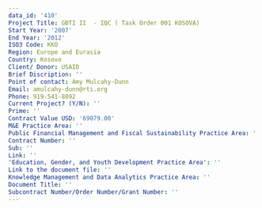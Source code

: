 ```yaml
---
data_id: '410'
Project Title: GBTI II  - IQC ( Task Order 001 KOSOVA)
Start Year: '2007'
End Year: '2012'
ISO3 Code: KKO
Region: Europe and Eurasia
Country: Kosovo
Client/ Donor: USAID
Brief Discription: ''
Point of contact: Amy Mulcahy-Dunn
Email: amulcahy-dunn@rti.org
Phone: 919-541-8892
Current Project? (Y/N): ''
Prime: ''
Contract Value USD: '69079.00'
M&E Practice Area: ''
Public Financial Management and Fiscal Sustainability Practice Area: ''
Contract Number: ''
Sub: ''
Link: ''
'Education, Gender, and Youth Development Practice Area': ''
Link to the document file: ''
Knowledge Management and Data Analytics Practice Area: ''
Document Title: ''
Subcontract Number/Order Number/Grant Number: ''
---
```

